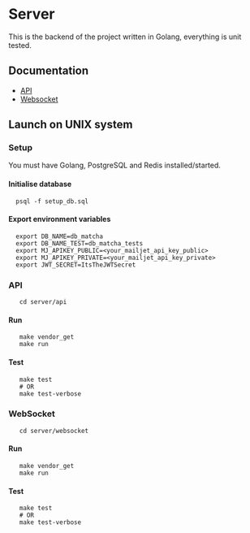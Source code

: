# Server

This is the backend of the project written in Golang, everything is unit tested.

## Documentation
- [API](./api)
- [Websocket](./websocket)

## Launch on UNIX system

### Setup
You must have Golang, PostgreSQL and Redis installed/started.

#### Initialise database
```
  psql -f setup_db.sql
```

#### Export environment variables
```
  export DB_NAME=db_matcha
  export DB_NAME_TEST=db_matcha_tests
  export MJ_APIKEY_PUBLIC=<your_mailjet_api_key_public>
  export MJ_APIKEY_PRIVATE=<your_mailjet_api_key_private>
  export JWT_SECRET=ItsTheJWTSecret
```

### API
```
   cd server/api
```
#### Run
```
   make vendor_get
   make run
```
#### Test
```
   make test
   # OR
   make test-verbose
```

### WebSocket
```
   cd server/websocket
```
#### Run
```
   make vendor_get
   make run
```
#### Test
```
   make test
   # OR
   make test-verbose
```
